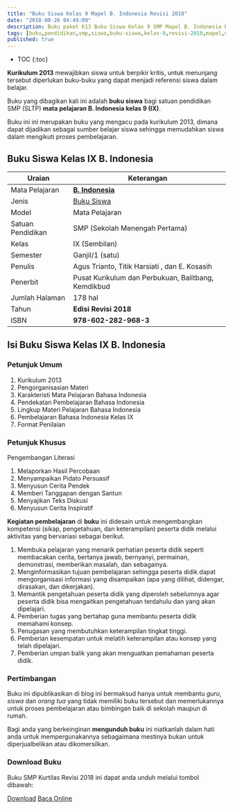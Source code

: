 ```yaml
---
title: "Buku Siswa Kelas 9 Mapel B. Indonesia Revisi 2018"
date: "2018-08-26 04:49:09"
description: Buku paket K13 Buku Siswa Kelas 9 SMP Mapel B. Indonesia Revisi 2018 merupakan buku paket siswa kelas IX kurikulum 2013 sebagai penunjang pembelajaran Bahasa Indonesia.
tags: [buku,pendidikan,smp,siswa,buku-siswa,kelas-9,revisi-2018,mapel,download]
published: true
---
```

* TOC
{:toc}

<script type="application/ld+json">
{
  "@context":"http://schema.org",
  "@type":"Book",
  "name" : "{{ page.title }}",
  "author": {
    "@type":"Person",
    "name":"Agus Trianto, Titik Harsiati , dan E. Kosasih"
  },
  "url" : "{{ site.url }}{{ page.url }}",
  "workExample" : [{
    "@type": "Book",
    "isbn": "978-602-282-968-3",
    "bookEdition": "Revisi 2018",
    "bookFormat": "http://schema.org/Hardcover",
    "potentialAction":{
    "@type":"ReadAction",
    "target":
      {
        "@type":"EntryPoint",
        "urlTemplate":"{{ site.url }}{{ page.url }}",
        "actionPlatform":[
          "http://schema.org/DesktopWebPlatform",
          "http://schema.org/IOSPlatform",
          "http://schema.org/AndroidPlatform"
        ]
      }
      }
    }
    ]
    }
 
</script>

**Kurikulum 2013** mewajibkan siswa untuk berpikir kritis, untuk menunjang tersebut diperlukan buku-buku yang dapat menjadi referensi siswa dalam belajar. 

Buku yang dibagikan kali ini adalah **buku siswa** bagi satuan pendidikan SMP (SLTP) **mata pelajaran B. Indonesia kelas 9 (IX)**.

Buku ini ini merupakan buku yang mengacu pada kurikulum 2013, dimana dapat dijadikan sebagai sumber belajar siswa sehingga memudahkan siswa dalam mengikuti proses pembelajaran.

## Buku Siswa Kelas IX B. Indonesia

|Uraian|Keterangan|
| --- | --- |
|Mata Pelajaran|<a href="/bse/buku-siswa-kelas-9-smp-mapel-b-indonesia-revisi-2018" title="Buku Siswa Kelas 9 SMP Mapel Bahasa Indonesia Revisi 2018"><strong>B. Indonesia</strong></a>|
|Jenis|<a href="/bse" title="Buku Siswa" target="_blank">Buku Siswa</a>|
|Model|Mata Pelajaran|
|Satuan Pendidikan|SMP (Sekolah Menengah Pertama)|
Kelas|IX (Sembilan)|
|Semester|Ganjil/1 (satu)|
Penulis|Agus Trianto, Titik Harsiati , dan E. Kosasih|
|Penerbit|Pusat Kurikulum dan Perbukuan, Balitbang, Kemdikbud|
|Jumlah Halaman|178 hal|
|Tahun|<strong>Edisi Revisi 2018</strong>|
|ISBN|<strong>978-602-282-968-3</strong>|

## Isi Buku Siswa Kelas IX B. Indonesia
### Petunjuk Umum
1. Kurikulum 2013
2. Pengorganisasian Materi
3. Karakteristi Mata Pelajaran Bahasa Indonesia
4. Pendekatan Pembelajaran Bahasa Indonesia
5. Lingkup Materi Pelajaran Bahasa Indonesia
6. Pembelajaran Bahasa Indonesia Kelas IX
7. Format Penilaian
### Petunjuk Khusus
Pengembangan Literasi
1. Melaporkan Hasil Percobaan
2. Menyampaikan Pidato Persuasif
3. Menyusun Cerita Pendek
4. Memberi Tanggapan dengan Santun
5. Menyajikan Teks Diskusi
6. Menyusun Cerita Inspiratif


<b>Kegiatan pembelajaran</b> di <b>buku</b> ini didesain untuk mengembangkan kompetensi (sikap, pengetahuan, dan keterampilan) peserta didik melalui aktivitas yang bervariasi sebagai berikut.
<ol><li>Membuka pelajaran yang menarik perhatian peserta didik seperti membacakan cerita, bertanya jawab, bernyanyi, permainan, demonstrasi, memberikan masalah, dan sebagainya.</li><li>Menginformasikan tujuan pembelajaran sehingga peserta didik dapat mengorganisasi informasi yang disampaikan (apa yang dilihat, didengar, dirasakan, dan dikerjakan).</li><li>Memantik pengetahuan peserta didik yang diperoleh sebelumnya agar peserta didik bisa mengaitkan pengetahuan terdahulu dan yang akan dipelajari.</li><li>Pemberian tugas yang bertahap guna membantu peserta didik memahami konsep.</li><li>Penugasan yang membutuhkan keterampilan tingkat tinggi.</li><li>Pemberian kesempatan untuk melatih keterampilan atau konsep yang telah dipelajari.</li><li>Pemberian umpan balik yang akan menguatkan pemahaman peserta didik.</li></ol>
  
### Pertimbangan
Buku ini dipublikasikan di blog ini bermaksud hanya untuk membantu _guru_, _siswa_ dan _orang tua_ yang tidak memiliki buku tersebut dan memerlukannya untuk proses pembelajaran atau bimbingan baik di sekolah maupun di rumah.

Bagi anda yang berkeinginan <b>mengunduh buku</b> ini niatkanlah dalam hati anda untuk mempergunakannya sebagaimana mestinya bukan untuk diperjualbelikan atau dikomersilkan.
  
### Download Buku
Buku SMP Kurtilas Revisi 2018 ini dapat anda unduh melalui tombol dibawah:
<p class="center"><a class="button download" href="https://docs.google.com/uc?export=download&id=16uBiWqPFLUoxUaj5DTplx67uZWQiyIKC" rel="nofollow" target="_blank" title="Download">Download</a>
<a class="button demo open-dialog" href="https://drive.google.com/file/d/16uBiWqPFLUoxUaj5DTplx67uZWQiyIKC/preview" Title="Baca Online" rel="nofollow">Baca Online</a></p>

